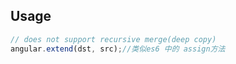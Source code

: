 ## Usage
```javascript
// does not support recursive merge(deep copy)
angular.extend(dst, src);//类似es6 中的 assign方法
```